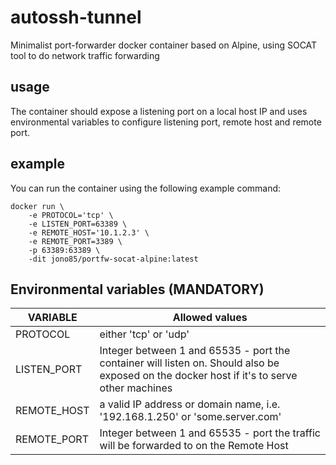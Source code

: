 # autossh-tunnel
Minimalist port-forwarder docker container based on Alpine, using SOCAT tool to do network traffic forwarding

## usage
The container should expose a listening port on a local host IP and uses environmental variables to configure listening port, remote host and remote port.

## example
You can run the container using the following example command:

```console
docker run \
    -e PROTOCOL='tcp' \
    -e LISTEN_PORT=63389 \
    -e REMOTE_HOST='10.1.2.3' \
    -e REMOTE_PORT=3389 \
    -p 63389:63389 \
    -dit jono85/portfw-socat-alpine:latest
```


## Environmental variables (MANDATORY)
| VARIABLE | Allowed values |
| ------------- | ------------- |
| PROTOCOL | either 'tcp' or 'udp' |
| LISTEN_PORT | Integer between 1 and 65535 - port the container will listen on. Should also be exposed on the docker host if it's to serve other machines |
| REMOTE_HOST | a valid IP address or domain name, i.e. '192.168.1.250' or 'some.server.com' |
| REMOTE_PORT | Integer between 1 and 65535 - port the traffic will be forwarded to on the Remote Host |
